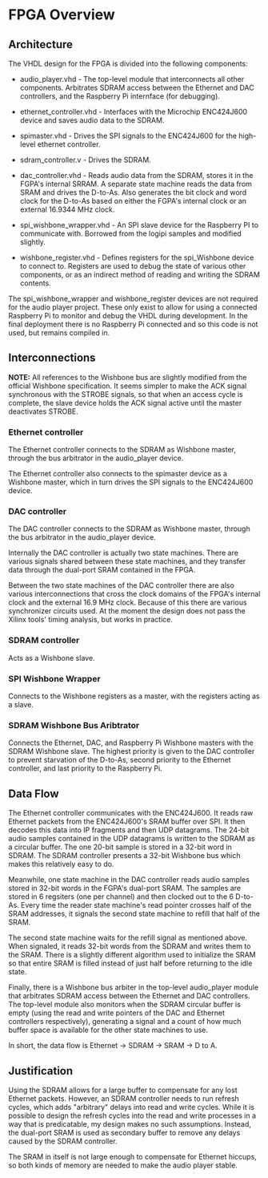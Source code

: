 # FPGA Overview

## Architecture

The VHDL design for the FPGA is divided into the following components:

* audio_player.vhd - The top-level module that interconnects all other
  components.  Arbitrates SDRAM access between the Ethernet and DAC
  controllers, and the Raspberry Pi internface (for debugging).

* ethernet_controller.vhd - Interfaces with the Microchip ENC424J600
  device and saves audio data to the SDRAM.

* spimaster.vhd - Drives the SPI signals to the ENC424J600 for the
  high-level ethernet controller.

* sdram_controller.v - Drives the SDRAM.

* dac_controller.vhd - Reads audio data from the SDRAM, stores it in
  the FGPA's internal SRRAM.  A separate state machine reads the data
  from SRAM and drives the D-to-As.  Also generates the bit clock and
  word clock for the D-to-As based on either the FGPA's internal clock
  or an external 16.9344 MHz clock.

* spi_wishbone_wrapper.vhd - An SPI slave device for the Raspberry PI
  to communicate with.  Borrowed from the logipi samples and modified
  slightly.

* wishbone_register.vhd - Defines registers for the spi_Wishbone device
  to connect to.  Registers are used to debug the state of various other
  components, or as an indirect method of reading and writing the SDRAM
  contents.

The spi_wishbone_wrapper and wishbone_register devices are not required
for the audio player project.  These only exist to allow for using a
connected Raspberry Pi to monitor and debug the VHDL during development.
In the final deployment there is no Raspberry Pi connected and so this
code is not used, but remains compiled in.


## Interconnections

**NOTE:** All references to the Wishbone bus are slightly modified from
the official Wishbone specification.  It seems simpler to make the
ACK signal synchronous with the STROBE signals, so that when an access
cycle is complete, the slave device holds the ACK signal active until
the master deactivates STROBE.


### Ethernet controller

The Ethernet controller connects to the SDRAM as Wishbone master,
through the bus arbitrator in the audio_player device.

The Ethernet controller also connects to the spimaster device as
a Wishbone master, which in turn drives the SPI signals to the ENC424J600
device.

### DAC controller

The DAC controller connects to the SDRAM as Wishbone master, through
the bus arbitrator in the audio_player device.

Internally the DAC controller is actually two state machines.  There
are various signals shared between these state machines, and they
transfer data through the dual-port SRAM contained in the FPGA.

Between the two state machines of the DAC controller there are also
various interconnections that cross the clock domains of the FPGA's
internal clock and the external 16.9 MHz clock.  Because of this
there are various synchronizer circuits used.  At the moment the
design does not pass the Xilinx tools' timing analysis, but works
in practice.


### SDRAM controller

Acts as a Wishbone slave.

### SPI Wishbone Wrapper

Connects to the Wishbone registers as a master, with the registers
acting as a slave.

### SDRAM Wishbone Bus Aribtrator

Connects the Ethernet, DAC, and Raspberry Pi Wishbone masters with the
SDRAM Wishbone slave.  The highest priority is given to the DAC controller
to prevent starvation of the D-to-As, second priority to the Ethernet
controller, and last priority to the Raspberry Pi.


## Data Flow

The Ethernet controller communicates with the ENC424J600.  It reads raw
Ethernet packets from the ENC424J600's SRAM buffer over SPI.  It then
decodes this data into IP fragments and then UDP datagrams.  The 24-bit
audio samples contained in the UDP datagrams is written to the SDRAM
as a circular buffer.  The one 20-bit sample is stored in a 32-bit word
in SDRAM.  The SDRAM controller presents a 32-bit Wishbone bus which
makes this relatively easy to do.

Meanwhile, one state machine in the DAC controller reads audio samples
stored in 32-bit words in the FGPA's dual-port SRAM.  The samples are
stored in 6 regsiters (one per channel) and then clocked out to the 6
D-to-As.  Every time the reader state machine's read pointer crosses
half of the SRAM addresses, it signals the second state machine to
refill that half of the SRAM.

The second state machine waits for the refill signal as mentioned above.
When signaled, it reads 32-bit words from the SDRAM and writes them
to the SRAM.  There is a slightly different algorithm used to initialize
the SRAM so that entire SRAM is filled instead of just half before
returning to the idle state.

Finally, there is a Wishbone bus arbiter in the top-level audio_player
module that arbitrates SDRAM access between the Ethernet and DAC
controllers.  The top-level module also monitors when the SDRAM circular
buffer is empty (using the read and write pointers of the DAC and Ethernet
controllers respectively), generating a signal and a count of how much
buffer space is available for the other state machines to use.

In short, the data flow is Ethernet -> SDRAM -> SRAM -> D to A.

## Justification

Using the SDRAM allows for a large buffer to compensate for any lost
Ethernet packets.  However, an SDRAM controller needs to run refresh
cycles, which adds "arbitrary" delays into read and write cycles.  While
it is possible to design the refresh cycles into the read and write
processes in a way that is predicatable, my design makes no such
assumptions.  Instead, the dual-port SRAM is used as secondary buffer to
remove any delays caused by the SDRAM controller.

The SRAM in itself is not large enough to compensate for Ethernet hiccups,
so both kinds of memory are needed to make the audio player stable.

